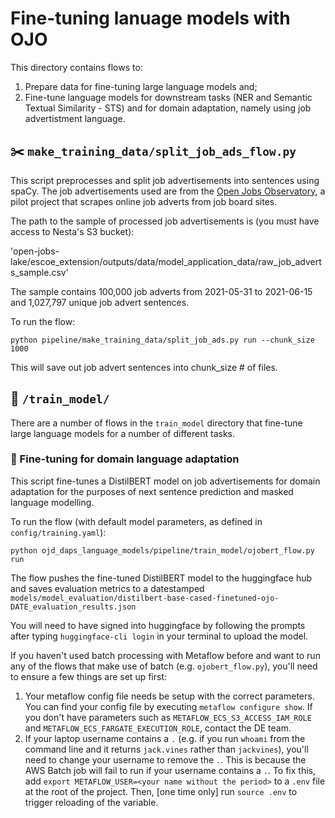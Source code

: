 # Fine-tuning lanuage models with OJO

This directory contains flows to:

1. Prepare data for fine-tuning large language models and;
2. Fine-tune language models for downstream tasks (NER and Semantic Textual Similarity - STS) and for domain adaptation, namely using job advertistment language.

## :scissors: `make_training_data/split_job_ads_flow.py`

This script preprocesses and split job advertisements into sentences using spaCy. The job advertisements used are from the [Open Jobs Observatory](https://www.nesta.org.uk/project/open-jobs-observatory/), a pilot project that scrapes online job adverts from job board sites.

The path to the sample of processed job advertisements is (you must have access to Nesta's S3 bucket):

'open-jobs-lake/escoe_extension/outputs/data/model_application_data/raw_job_adverts_sample.csv'

The sample contains 100,000 job adverts from 2021-05-31 to 2021-06-15 and 1,027,797 unique job advert sentences.

To run the flow:

`python pipeline/make_training_data/split_job_ads.py run --chunk_size 1000`

This will save out job advert sentences into chunk_size # of files.

## :office: `/train_model/`

There are a number of flows in the `train_model` directory that fine-tune large language models for a number of different tasks.

### :diamond_shape_with_a_dot_inside: Fine-tuning for domain language adaptation

This script fine-tunes a DistilBERT model on job advertisements for domain adaptation for the purposes of next sentence prediction and masked language modelling.

To run the flow (with default model parameters, as defined in `config/training.yaml`):

`python ojd_daps_language_models/pipeline/train_model/ojobert_flow.py run`

The flow pushes the fine-tuned DistilBERT model to the huggingface hub and saves evaluation metrics to a datestamped `models/model_evaluation/distilbert-base-cased-finetuned-ojo-DATE_evaluation_results.json`

You will need to have signed into huggingface by following the prompts after typing `huggingface-cli login` in your terminal to upload the model.

If you haven't used batch processing with Metaflow before and want to run any of the flows that make use of batch (e.g. `ojobert_flow.py`), you'll need to ensure a few things are set up first:

1. Your metaflow config file needs be setup with the correct parameters. You can find your config file by executing `metaflow configure show`. If you don't have parameters such as `METAFLOW_ECS_S3_ACCESS_IAM_ROLE` and `METAFLOW_ECS_FARGATE_EXECUTION_ROLE`, contact the DE team.
2. If your laptop username contains a `.` (e.g. if you run `whoami` from the command line and it returns `jack.vines` rather than `jackvines`), you'll need to change your username to remove the `.`. This is because the AWS Batch job will fail to run if your username contains a `.`. To fix this, add `export METAFLOW_USER=<your name without the period>` to a `.env` file at the root of the project. Then, [one time only] run `source .env` to trigger reloading of the variable.
